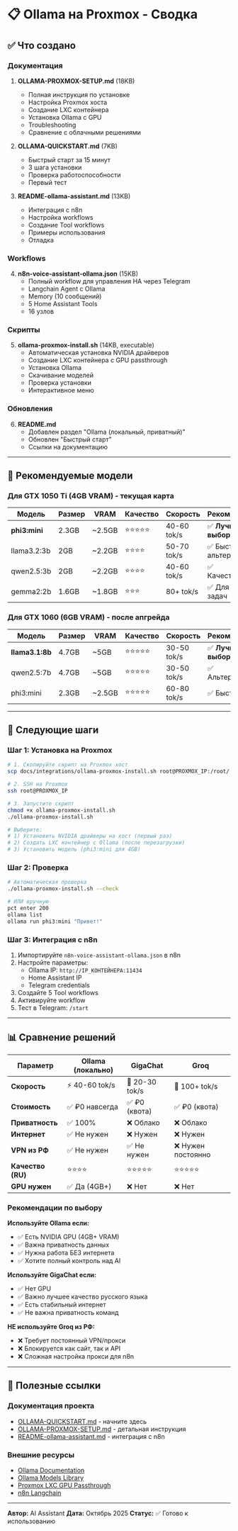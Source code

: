 # 📋 Ollama на Proxmox - Сводка

## ✅ Что создано

### Документация

1. **OLLAMA-PROXMOX-SETUP.md** (18KB)
   - Полная инструкция по установке
   - Настройка Proxmox хоста
   - Создание LXC контейнера
   - Установка Ollama с GPU
   - Troubleshooting
   - Сравнение с облачными решениями

2. **OLLAMA-QUICKSTART.md** (7KB)
   - Быстрый старт за 15 минут
   - 3 шага установки
   - Проверка работоспособности
   - Первый тест

3. **README-ollama-assistant.md** (13KB)
   - Интеграция с n8n
   - Настройка workflows
   - Создание Tool workflows
   - Примеры использования
   - Отладка

### Workflows

4. **n8n-voice-assistant-ollama.json** (15KB)
   - Полный workflow для управления HA через Telegram
   - Langchain Agent с Ollama
   - Memory (10 сообщений)
   - 5 Home Assistant Tools
   - 16 узлов

### Скрипты

5. **ollama-proxmox-install.sh** (14KB, executable)
   - Автоматическая установка NVIDIA драйверов
   - Создание LXC контейнера с GPU passthrough
   - Установка Ollama
   - Скачивание моделей
   - Проверка установки
   - Интерактивное меню

### Обновления

6. **README.md**
   - Добавлен раздел "Ollama (локальный, приватный)"
   - Обновлен "Быстрый старт"
   - Ссылки на документацию

---

## 🎯 Рекомендуемые модели

### Для GTX 1050 Ti (4GB VRAM) - текущая карта

| Модель | Размер | VRAM | Качество | Скорость | Рекомендация |
|--------|--------|------|----------|----------|--------------|
| **phi3:mini** | 2.3GB | ~2.5GB | ⭐⭐⭐⭐⭐ | 40-60 tok/s | ✅ **Лучший выбор** |
| llama3.2:3b | 2GB | ~2.2GB | ⭐⭐⭐⭐ | 50-70 tok/s | ✅ Быстрая альтернатива |
| qwen2.5:3b | 2GB | ~2.2GB | ⭐⭐⭐⭐ | 40-60 tok/s | ✅ Качественная |
| gemma2:2b | 1.6GB | ~1.8GB | ⭐⭐⭐ | 80+ tok/s | ✅ Для простых задач |

### Для GTX 1060 (6GB VRAM) - после апгрейда

| Модель | Размер | VRAM | Качество | Скорость | Рекомендация |
|--------|--------|------|----------|----------|--------------|
| **llama3.1:8b** | 4.7GB | ~5GB | ⭐⭐⭐⭐⭐ | 30-50 tok/s | ✅ **Лучший выбор** |
| qwen2.5:7b | 4.7GB | ~5GB | ⭐⭐⭐⭐⭐ | 30-50 tok/s | ✅ Альтернатива |
| phi3:mini | 2.3GB | ~2.5GB | ⭐⭐⭐⭐⭐ | 60-80 tok/s | ✅ Быстрее |

---

## 🚀 Следующие шаги

### Шаг 1: Установка на Proxmox

```bash
# 1. Скопируйте скрипт на Proxmox хост
scp docs/integrations/ollama-proxmox-install.sh root@PROXMOX_IP:/root/

# 2. SSH на Proxmox
ssh root@PROXMOX_IP

# 3. Запустите скрипт
chmod +x ollama-proxmox-install.sh
./ollama-proxmox-install.sh

# Выберите:
# 1) Установить NVIDIA драйверы на хост (первый раз)
# 2) Создать LXC контейнер с Ollama (после перезагрузки)
# 3) Установить модель (phi3:mini для 4GB)
```

### Шаг 2: Проверка

```bash
# Автоматическая проверка
./ollama-proxmox-install.sh --check

# ИЛИ вручную
pct enter 200
ollama list
ollama run phi3:mini "Привет!"
```

### Шаг 3: Интеграция с n8n

1. Импортируйте `n8n-voice-assistant-ollama.json` в n8n
2. Настройте параметры:
   - Ollama IP: `http://IP_КОНТЕЙНЕРА:11434`
   - Home Assistant IP
   - Telegram credentials
3. Создайте 5 Tool workflows
4. Активируйте workflow
5. Тест в Telegram: `/start`

---

## 📊 Сравнение решений

| Параметр | Ollama (локально) | GigaChat | Groq |
|----------|-------------------|----------|------|
| **Скорость** | ⚡ 40-60 tok/s | 🐌 20-30 tok/s | 🚀 100+ tok/s |
| **Стоимость** | ✅ ₽0 навсегда | ✅ ₽0 (квота) | ✅ ₽0 (квота) |
| **Приватность** | ✅ 100% | ❌ Облако | ❌ Облако |
| **Интернет** | ✅ Не нужен | ❌ Нужен | ❌ Нужен |
| **VPN из РФ** | ✅ Не нужен | ✅ Не нужен | ❌ Нужен постоянно |
| **Качество (RU)** | ⭐⭐⭐⭐ | ⭐⭐⭐⭐⭐ | ⭐⭐⭐⭐⭐ |
| **GPU нужен** | ✅ Да (4GB+) | ❌ Нет | ❌ Нет |

### Рекомендации по выбору

**Используйте Ollama если:**
- ✅ Есть NVIDIA GPU (4GB+ VRAM)
- ✅ Важна приватность данных
- ✅ Нужна работа БЕЗ интернета
- ✅ Хотите полный контроль над AI

**Используйте GigaChat если:**
- ✅ Нет GPU
- ✅ Важно лучшее качество русского языка
- ✅ Есть стабильный интернет
- ✅ Не важна приватность команд

**НЕ используйте Groq из РФ:**
- ❌ Требует постоянный VPN/прокси
- ❌ Блокируется как сайт, так и API
- ❌ Сложная настройка прокси для n8n

---

## 🔗 Полезные ссылки

### Документация проекта
- [OLLAMA-QUICKSTART.md](./OLLAMA-QUICKSTART.md) - начните здесь
- [OLLAMA-PROXMOX-SETUP.md](./OLLAMA-PROXMOX-SETUP.md) - детальная инструкция
- [README-ollama-assistant.md](./README-ollama-assistant.md) - интеграция с n8n

### Внешние ресурсы
- [Ollama Documentation](https://github.com/ollama/ollama/blob/main/docs/README.md)
- [Ollama Models Library](https://ollama.ai/library)
- [Proxmox LXC GPU Passthrough](https://pve.proxmox.com/wiki/Linux_Container)
- [n8n Langchain](https://docs.n8n.io/langchain/)

---

**Автор:** AI Assistant
**Дата:** Октябрь 2025
**Статус:** ✅ Готово к использованию
